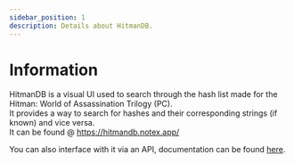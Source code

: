 ```yaml
---
sidebar_position: 1
description: Details about HitmanDB.
---
```


# Information

HitmanDB is a visual UI used to search through the hash list made for the Hitman: World of Assassination Trilogy (PC).  
It provides a way to search for hashes and their corresponding strings (if known) and vice versa.  
It can be found @ https://hitmandb.notex.app/

You can also interface with it via an API, documentation can be found [here](api.md).

